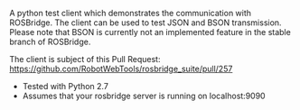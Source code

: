 A python test client which demonstrates the communication with ROSBridge.
The client can be used to test JSON and BSON transmission.
Please note that BSON is currently not an implemented feature in the stable branch of ROSBridge.

The client is subject of this Pull Request:
https://github.com/RobotWebTools/rosbridge_suite/pull/257

- Tested with Python 2.7
- Assumes that your rosbridge server is running on localhost:9090
